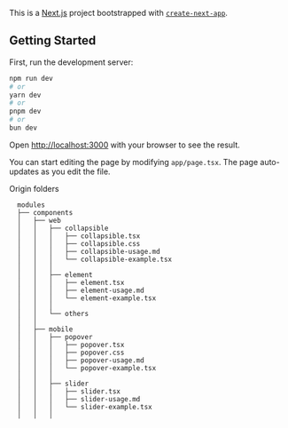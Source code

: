 This is a [Next.js](https://nextjs.org/) project bootstrapped with [`create-next-app`](https://github.com/vercel/next.js/tree/canary/packages/create-next-app).

## Getting Started

First, run the development server:

```bash
npm run dev
# or
yarn dev
# or
pnpm dev
# or
bun dev
```

Open [http://localhost:3000](http://localhost:3000) with your browser to see the result.

You can start editing the page by modifying `app/page.tsx`. The page auto-updates as you edit the file.

Origin folders
```
  modules
  ├── components
  │   ├── web
  │   │   ├── collapsible
  │   │   │   ├── collapsible.tsx
  │   │   │   ├── collapsible.css
  │   │   │   ├── collapsible-usage.md
  │   │   │   └── collapsible-example.tsx
  │   │   │
  │   │   ├── element
  │   │   │   ├── element.tsx
  │   │   │   ├── element-usage.md
  │   │   │   └── element-example.tsx
  │   │   │
  │   │   └── others
  │   │
  │   ├── mobile
  │   │   ├── popover
  │   │   │   ├── popover.tsx
  │   │   │   ├── popover.css
  │   │   │   ├── popover-usage.md
  │   │   │   └── popover-example.tsx
  │   │   │
  │   │   ├── slider
  │   │   │   ├── slider.tsx
  │   │   │   ├── slider-usage.md
  │   │   │   └── slider-example.tsx
  │   │   │
```